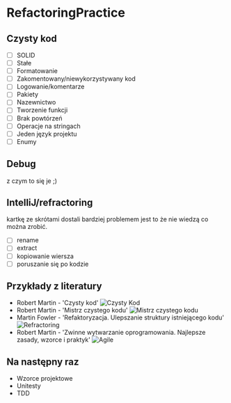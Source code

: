 # RefactoringPractice

## Czysty kod
 - [ ] SOLID
 - [ ] Stałe
 - [ ] Formatowanie
 - [ ] Zakomentowany/niewykorzystywany kod
 - [ ] Logowanie/komentarze
 - [ ] Pakiety
 - [ ] Nazewnictwo
 - [ ] Tworzenie funkcji
 - [ ] Brak powtórzeń
 - [ ] Operacje na stringach
 - [ ] Jeden język projektu
 - [ ] Enumy

 ## Debug
  z czym to się je ;)
 ## IntelliJ/refractoring 
 kartkę ze skrótami dostali bardziej problemem jest to że nie wiedzą co można zrobić.
 - [ ]  rename
 - [ ] extract
 - [ ] kopiowanie wiersza
 - [ ]  poruszanie się po kodzie
  
 ## Przykłady z literatury

 - Robert Martin - 'Czysty kod'
![Czysty Kod](https://static01.helion.com.pl/global/okladki/326x466/77cf06aaf69c1a4c4fb5e8d98a8f131d,czykov.jpg)
 - Robert Martin - 'Mistrz czystego kodu'
 ![Mistrz czystego kodu](https://static01.helion.com.pl/global/okladki/326x466/4bbdb51e187ba5e59bc500eae7df9b30,mckkod.jpg)
 - Martin Fowler - 'Refaktoryzacja. Ulepszanie struktury istniejącego kodu'
 ![Refractoring](https://static01.helion.com.pl/global/okladki/326x466/4094b1257bcec55619ea6ab326264264,refukv.jpg)
- Robert Martin - 'Zwinne wytwarzanie oprogramowania. Najlepsze zasady, wzorce i praktyk'
![Agile](https://static01.helion.com.pl/global/okladki/326x466/0e5755c420f1db6a3022e9882ee57c74,zwiwyv.jpg)

## Na następny raz

 - Wzorce projektowe
 - Unitesty
 - TDD
